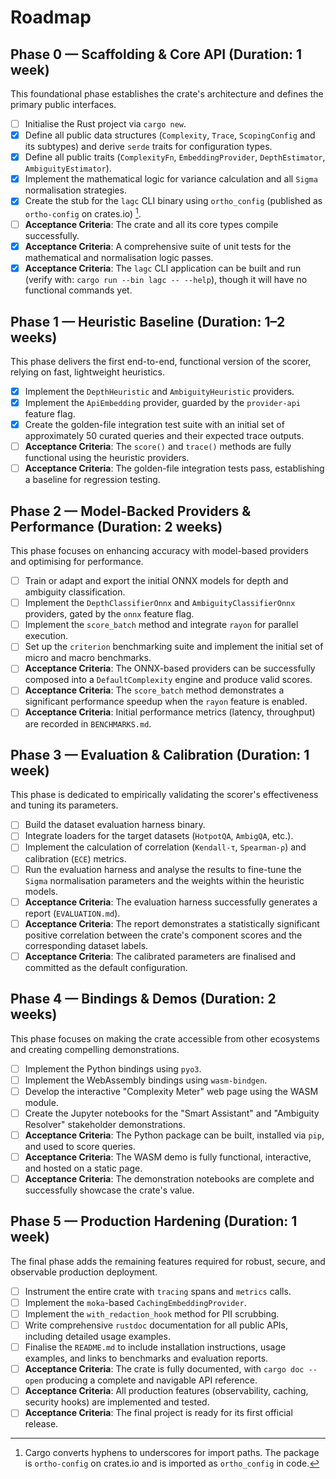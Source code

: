 # Roadmap

## Phase 0 — Scaffolding & Core API (Duration: 1 week)

This foundational phase establishes the crate's architecture and defines the
primary public interfaces.

- [ ] Initialise the Rust project via `cargo new`.
- [x] Define all public data structures (`Complexity`, `Trace`, `ScopingConfig`
    and its subtypes) and derive `serde` traits for configuration types.
- [x] Define all public traits (`ComplexityFn`, `EmbeddingProvider`,
    `DepthEstimator`, `AmbiguityEstimator`).
- [x] Implement the mathematical logic for variance calculation and all `Sigma`
  normalisation strategies.
- [x] Create the stub for the `lagc` CLI binary using `ortho_config`
  (published as `ortho-config` on crates.io) [^hyphen-underscore].
- [ ] **Acceptance Criteria**: The crate and all its core types compile
  successfully.
- [x] **Acceptance Criteria**: A comprehensive suite of unit tests for the
  mathematical and normalisation logic passes.
- [x] **Acceptance Criteria**: The `lagc` CLI application can be built and run
  (verify with: `cargo run --bin lagc -- --help`), though it will have no
  functional commands yet.

## Phase 1 — Heuristic Baseline (Duration: 1–2 weeks)

This phase delivers the first end-to-end, functional version of the scorer,
relying on fast, lightweight heuristics.

- [x] Implement the `DepthHeuristic` and `AmbiguityHeuristic` providers.
- [x] Implement the `ApiEmbedding` provider, guarded by the `provider-api`
  feature flag.
- [x] Create the golden-file integration test suite with an initial set of
  approximately 50 curated queries and their expected trace outputs.
- [ ] **Acceptance Criteria**: The `score()` and `trace()` methods are fully
  functional using the heuristic providers.
- [ ] **Acceptance Criteria**: The golden-file integration tests pass,
  establishing a baseline for regression testing.

## Phase 2 — Model-Backed Providers & Performance (Duration: 2 weeks)

This phase focuses on enhancing accuracy with model-based providers and
optimising for performance.

- [ ] Train or adapt and export the initial ONNX models for depth and ambiguity
  classification.
- [ ] Implement the `DepthClassifierOnnx` and `AmbiguityClassifierOnnx`
  providers, gated by the `onnx` feature flag.
- [ ] Implement the `score_batch` method and integrate `rayon` for parallel
  execution.
- [ ] Set up the `criterion` benchmarking suite and implement the initial set
  of micro and macro benchmarks.
- [ ] **Acceptance Criteria**: The ONNX-based providers can be successfully
  composed into a `DefaultComplexity` engine and produce valid scores.
- [ ] **Acceptance Criteria**: The `score_batch` method demonstrates a
  significant performance speedup when the `rayon` feature is enabled.
- [ ] **Acceptance Criteria**: Initial performance metrics (latency,
  throughput) are recorded in `BENCHMARKS.md`.

## Phase 3 — Evaluation & Calibration (Duration: 1 week)

This phase is dedicated to empirically validating the scorer's effectiveness
and tuning its parameters.

- [ ] Build the dataset evaluation harness binary.
- [ ] Integrate loaders for the target datasets (`HotpotQA`, `AmbigQA`, etc.).
- [ ] Implement the calculation of correlation (`Kendall-τ`, `Spearman-ρ`) and
  calibration (`ECE`) metrics.
- [ ] Run the evaluation harness and analyse the results to fine-tune the
  `Sigma` normalisation parameters and the weights within the heuristic models.
- [ ] **Acceptance Criteria**: The evaluation harness successfully generates a
  report (`EVALUATION.md`).
- [ ] **Acceptance Criteria**: The report demonstrates a statistically
  significant positive correlation between the crate's component scores and the
  corresponding dataset labels.
- [ ] **Acceptance Criteria**: The calibrated parameters are finalised and
  committed as the default configuration.

## Phase 4 — Bindings & Demos (Duration: 2 weeks)

This phase focuses on making the crate accessible from other ecosystems and
creating compelling demonstrations.

- [ ] Implement the Python bindings using `pyo3`.
- [ ] Implement the WebAssembly bindings using `wasm-bindgen`.
- [ ] Develop the interactive "Complexity Meter" web page using the WASM module.
- [ ] Create the Jupyter notebooks for the "Smart Assistant" and "Ambiguity
  Resolver" stakeholder demonstrations.
- [ ] **Acceptance Criteria**: The Python package can be built, installed via
  `pip`, and used to score queries.
- [ ] **Acceptance Criteria**: The WASM demo is fully functional, interactive,
  and hosted on a static page.
- [ ] **Acceptance Criteria**: The demonstration notebooks are complete and
  successfully showcase the crate's value.

## Phase 5 — Production Hardening (Duration: 1 week)

The final phase adds the remaining features required for robust, secure, and
observable production deployment.

- [ ] Instrument the entire crate with `tracing` spans and `metrics` calls.
- [ ] Implement the `moka`-based `CachingEmbeddingProvider`.
- [ ] Implement the `with_redaction_hook` method for PII scrubbing.
- [ ] Write comprehensive `rustdoc` documentation for all public APIs,
  including detailed usage examples.
- [ ] Finalise the `README.md` to include installation instructions, usage
  examples, and links to benchmarks and evaluation reports.
- [ ] **Acceptance Criteria**: The crate is fully documented, with
  `cargo doc --open` producing a complete and navigable API reference.
- [ ] **Acceptance Criteria**: All production features (observability, caching,
  security hooks) are implemented and tested.
- [ ] **Acceptance Criteria**: The final project is ready for its first
  official release.

[^hyphen-underscore]: Cargo converts hyphens to underscores for import paths.
                      The package is `ortho-config` on crates.io and is
                      imported as `ortho_config` in code.
